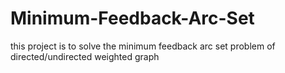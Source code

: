 # Minimum-Feedback-Arc-Set
this project is to solve the minimum feedback arc set problem of directed/undirected  weighted graph
